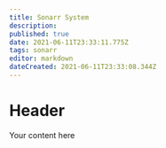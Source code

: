```yaml
---
title: Sonarr System
description: 
published: true
date: 2021-06-11T23:33:11.775Z
tags: sonarr
editor: markdown
dateCreated: 2021-06-11T23:33:08.344Z
---
```


# Header
Your content here